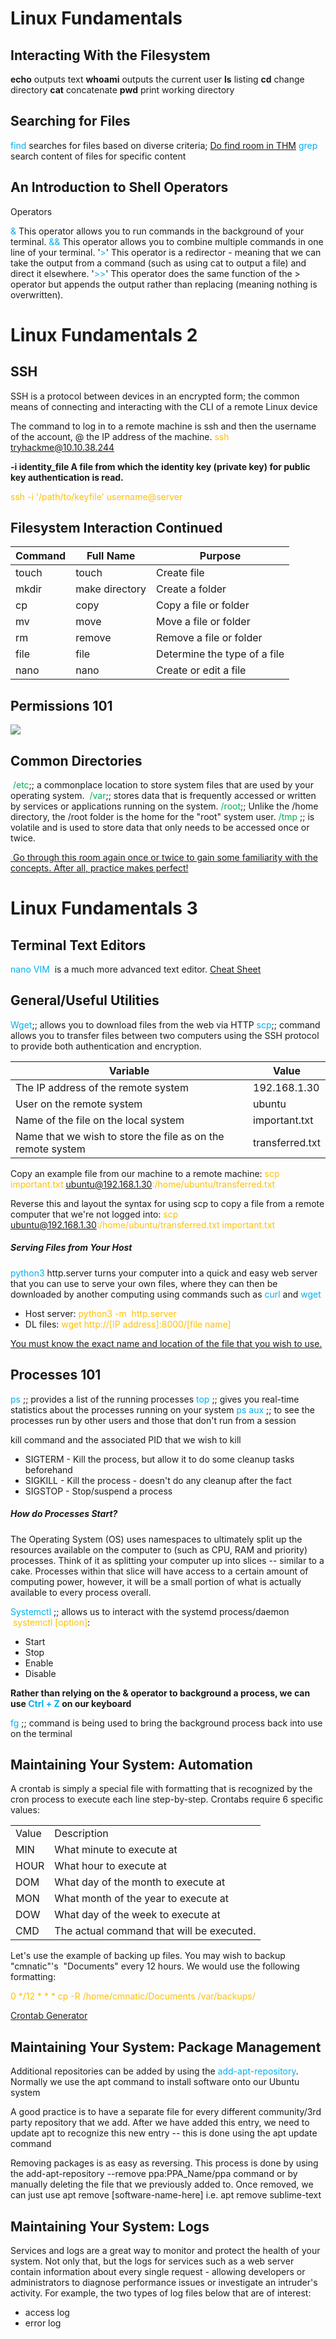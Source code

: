
# Linux Fundamentals

## Interacting With the Filesystem
**echo** outputs text
**whoami** outputs the current user
**ls** listing
**cd** change directory
**cat**  concatenate
**pwd**  print working directory

## Searching for Files

<span style="color:rgb(0, 176, 240)">find</span> searches for files based on diverse criteria; <u>Do find room in THM</u>
<span style="color:rgb(0, 176, 240)">grep</span> search content of files for specific content
## An Introduction to Shell Operators 

Operators

<span style="color:rgb(0, 176, 240)">&</span> This operator allows you to run commands in the background of your terminal.
<span style="color:rgb(0, 176, 240)">&&</span> This operator allows you to combine multiple commands in one line of your terminal.
'<span style="color:rgb(0, 176, 240)">></span>' This operator is a redirector - meaning that we can take the output from a command (such as using cat to output a file) and direct it elsewhere.
 '<span style="color:rgb(0, 176, 240)">>></span>' This operator does the same function of the > operator but appends the output rather than replacing (meaning nothing is overwritten).

# Linux Fundamentals 2

## SSH
SSH is a protocol between devices in an encrypted form; the common means of connecting and interacting with the CLI of a remote Linux device

The command to log in to a remote machine is ssh and then the username of the account, @ the IP address of the machine.<span style="color:rgb(255, 192, 0)"> ssh tryhackme@10.10.38.244</span> 

**-i identity_file A file from which the identity key (private key) for public key authentication is read.**

<span style="color:rgb(255, 192, 0)">ssh -i '/path/to/keyfile' username@server</span>
## Filesystem Interaction Continued


| Command | Full Name      | Purpose                      |
| ------- | -------------- | ---------------------------- |
| touch   | touch          | Create file                  |
| mkdir   | make directory | Create a folder              |
| cp      | copy           | Copy a file or folder        |
| mv      | move           | Move a file or folder        |
| rm      | remove         | Remove a file or folder      |
| file    | file           | Determine the type of a file |
| nano    | nano           | Create or edit a file        |

## Permissions 101 

![](https://lh7-rt.googleusercontent.com/docsz/AD_4nXdnHaFWoYM2eBj-I5Q2PMfcdAfwJfRmtLLGLQEusH0wg1czENlpo7xk8a-geypFu-qk09Ic27Rr1pLHBdQbNhttVMF7O4C997X98A_at5GJSCRF28UsmXI-fSiQzbGqPZFmk9-vGujwN50qxmbwa7cTAMAc?key=TfE_5MxENIjRvhHpOZCQ2w)

  
## Common Directories
<span style="color:rgb(0, 176, 80)"> /etc</span>;; a commonplace location to store system files that are used by your operating system. 
<span style="color:rgb(0, 176, 80)">/var</span>;; stores data that is frequently accessed or written by services or applications running on the system.
<span style="color:rgb(0, 176, 80)">/root</span>;; Unlike the /home directory, the /root folder is the home for the "root" system user.
<span style="color:rgb(0, 176, 80)">/tmp </span>;; is volatile and is used to store data that only needs to be accessed once or twice.

<u> Go through this room again once or twice to gain some familiarity with the concepts. After all, practice makes perfect! </u>

# Linux Fundamentals 3

## Terminal Text Editors

<span style="color:rgb(0, 176, 240)">nano</span>
<span style="color:rgb(0, 176, 240)">VIM</span>  is a much more advanced text editor. [Cheat Sheet](https://vim.rtorr.com/)
## General/Useful Utilities

<span style="color:rgb(0, 176, 240)">Wget</span>;; allows you to download files from the web via HTTP
<span style="color:rgb(0, 176, 240)">scp</span>;; command allows you to transfer files between two computers using the SSH protocol to provide both authentication and encryption.

| Variable                                                    | Value           |
| ----------------------------------------------------------- | --------------- |
| The IP address of the remote system                         | 192.168.1.30    |
| User on the remote system                                   | ubuntu          |
| Name of the file on the local system                        | important.txt   |
| Name that we wish to store the file as on the remote system | transferred.txt |
Copy an example file from our machine to a remote machine:
<span style="color:rgb(255, 192, 0)">scp important.txt ubuntu@192.168.1.30:/home/ubuntu/transferred.txt</span>

Reverse this and layout the syntax for using scp to copy a file from a remote computer that we're not logged into:
<span style="color:rgb(255, 192, 0)">scp ubuntu@192.168.1.30:/home/ubuntu/transferred.txt important.txt </span>

##### Serving Files from Your Host

<span style="color:rgb(0, 176, 240)">python3</span> http.server turns your computer into a quick and easy web server that you can use to serve your own files,  where they can then be downloaded by another computing using commands such as <span style="color:rgb(0, 176, 240)">curl</span> and <span style="color:rgb(0, 176, 240)">wget</span>

- Host server: <span style="color:rgb(255, 192, 0)">python3 -m  http.server</span>
- DL files: <span style="color:rgb(255, 192, 0)">wget http://[IP address]:8000/[file name]</span>

<u>You must know the exact name and location of the file that you wish to use.</u>

## Processes 101

<span style="color:rgb(0, 176, 240)">ps</span> ;; provides a list of the running processes
<span style="color:rgb(0, 176, 240)">top</span> ;; gives you real-time statistics about the processes running on your system
<span style="color:rgb(0, 176, 240)">ps aux </span>;; to see the processes run by other users and those that don't run from a session 

kill command and the associated PID that we wish to kill

- SIGTERM - Kill the process, but allow it to do some cleanup tasks beforehand
- SIGKILL - Kill the process - doesn't do any cleanup after the fact
- SIGSTOP - Stop/suspend a process

##### **How do Processes Start?**
The Operating System (OS) uses namespaces to ultimately split up the resources available on the computer to (such as CPU, RAM and priority) processes. Think of it as splitting your computer up into slices -- similar to a cake. Processes within that slice will have access to a certain amount of computing power, however, it will be a small portion of what is actually available to every process overall.

<span style="color:rgb(0, 176, 240)">Systemctl</span> ;; allows us to interact with the systemd process/daemon  <span style="color:rgb(255, 192, 0)">systemctl [option]</span>:

- Start
- Stop
- Enable
- Disable

**Rather than relying on the & operator to background a process, we can use <span style="color:rgb(0, 176, 240)">Ctrl + Z </span>on our keyboard** 

<span style="color:rgb(0, 176, 240)">fg</span> ;; command is being used to bring the background process back into use on the terminal

## Maintaining Your System: Automation

A crontab is simply a special file with formatting that is recognized by the cron process to execute each line step-by-step. Crontabs require 6 specific values:

|   |   |
|---|---|
|Value|Description|
|MIN|What minute to execute at|
|HOUR|What hour to execute at|
|DOM|What day of the month to execute at|
|MON|What month of the year to execute at|
|DOW|What day of the week to execute at|
|CMD|The actual command that will be executed.|

Let's use the example of backing up files. You may wish to backup "cmnatic"'s  "Documents" every 12 hours. We would use the following formatting: 

<span style="color:rgb(255, 192, 0)">0 */12 * * * cp -R /home/cmnatic/Documents /var/backups/</span>

[Crontab Generator](https://crontab-generator.org/) 

## Maintaining Your System: Package Management

Additional repositories can be added by using the <span style="color:rgb(0, 176, 240)">add-apt-repository</span>. Normally we use the apt command to install software onto our Ubuntu system

A good practice is to have a separate file for every different community/3rd party repository that we add. After we have added this entry, we need to update apt to recognize this new entry -- this is done using the apt update command

Removing packages is as easy as reversing. This process is done by using the add-apt-repository --remove ppa:PPA_Name/ppa command or by manually deleting the file that we previously added to. Once removed, we can just use apt remove [software-name-here] i.e. apt remove sublime-text
 
## Maintaining Your System: Logs

Services and logs are a great way to monitor and protect the health of your system. Not only that, but the logs for services such as a web server contain information about every single request - allowing developers or administrators to diagnose performance issues or investigate an intruder's activity. For example, the two types of log files below that are of interest:

- access log
- error log
